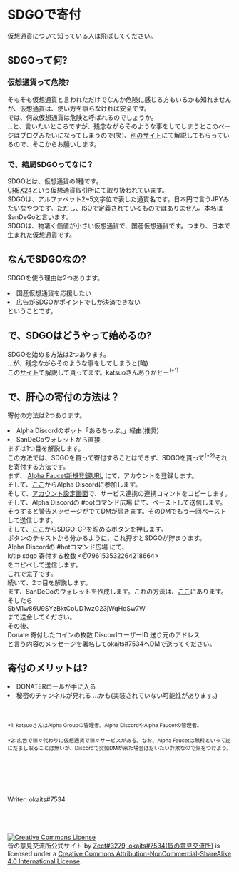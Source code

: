 <!-- このページはnavに追加しません。 -->
<h1>SDGOで寄付</h1>
<p>仮想通貨について知っている人は飛ばしてください。</p>
<h2>SDGOって何?</h2>
<h3>仮想通貨って危険?</h3>
<p>
そもそも仮想通貨と言われただけでなんか危険に感じる方もいるかも知れませんが、仮想通貨は、使い方を誤らなければ安全です。<br>
では、何故仮想通貨は危険と呼ばれるのでしょうか。<br>
...と、言いたいところですが、残念ながらそのような事をしてしまうとこのページはブログみたいになってしまうので(笑)、<a href="https://crosst-tax.jp/column/2018/01/post-3.html">別のサイト</a>にて解説してもらっているので、そこからお願いします。<br>
</p>
<h3>で、結局SDGOってなに？</h3>
<p>
SDGOとは、仮想通貨の1種です。<br>
<a href="https://crex24.com">CREX24</a>という仮想通貨取引所にて取り扱われています。<br>
SDGOは、アルファベット2~5文字位で表した通貨名です。日本円で言うJPYみたいなやつです。ただし、ISOで定義されているものではありません。本名はSanDeGoと言います。<br>
SDGOは、物凄く価値が小さい仮想通貨で、国産仮想通貨です。つまり、日本で生まれた仮想通貨です。<br>
</p>
<h2>なんでSDGOなの?</h2>
<p>
SDGOを使う理由は2つあります。<br>
<ui>
<li>国産仮想通貨を応援したい</li>
<li>広告がSDGOかポイントでしか決済できない</li>
<ui>
ということです。<br>
</p>
<h2>で、SDGOはどうやって始めるの?</h2>
<p>
SDGOを始める方法は2つあります。<br>
...が、残念ながらそのような事をしてしまうと(略)<br>
この<a href="https://blog.information-portal.net/getsandegostarted">サイト</a>で解説して貰ってます。katsuoさんありがとー<sup>(*1)</sup><br>
</p>
<h2>で、肝心の寄付の方法は？</h3>
<p>
寄付の方法は2つあります。<br>
<ui>
<li>Alpha Discordのボット「あるちっぷ。」経由(推奨)</li>
<li>SanDeGoウォレットから直接</li>
</ui>
まずは1つ目を解説します。<br>
この方法では、SDGOを買って寄付することはできず、SDGOを貰って<sup>(*2)</sup>それを寄付する方法です。<br>
まず、
<a href="https://alpha.information-portal.net/index.php?a=1951">Alpha Faucet新規登録URL</a>
にて、アカウントを登録します。<br>
そして、<a href="https://discord.gg/Zc6sxNnCcy">ここ</a>からAlpha Discordに参加します。<br>
そして、<a href="https://alpha.information-portal.net/account.php">アカウント設定画面</a>で、サービス連携の連携コマンドをコピーします。<br>
そして、Alpha Discordの #botコマンド広場 にて、ペーストして送信します。<br>
そうすると警告メッセージがでてDMが届きます。そのDMでもう一回ペーストして送信します。<br>
そして、<a href="https://alpha.information-portal.net/coin.php?coin=sandego">ここ</a>からSDGO-CPを貯めるボタンを押します。<br>
ボタンのテキストから分かるように、これ押すとSDGOが貯まります。<br>
Alpha Discordの #botコマンド広場 にて、<br>
k/tip sdgo 寄付する枚数 <@796153532264218664><br>
をコピペして送信します。<br>
これで完了です。<br>
続いて、2つ目を解説します。<br>
まず、SanDeGoのウォレットを作成します。これの方法は、<a href="https://blog.information-portal.net/dewallet">ここ</a>にあります。
そしたら<br>
SbM1w86U9SYzBktCoUD1wzG23jWqHoSw7W<br>
まで送金してください。<br>
その後、<br>
Donate 寄付したコインの枚数 DiscordユーザーID 送り元のアドレス<br>
と言う内容のメッセージを署名してokaits#7534へDMで送ってください。
</p>
<h2>寄付のメリットは?</h2>
<ui>
<li>DONATERロールが手に入る</li>
<li>秘密のチャンネルが見れる ...かも(実装されていない可能性があります。)</li>
</ui>
<br><br>
<p>
<sub>*1: katsuoさんはAlpha Groupの管理者。Alpha DiscordやAlpha Faucetの管理者。</sub><br><br>
<sup>*2: 広告で稼ぐ代わりに仮想通貨で稼ぐサービスがある。なお、Alpha Faucetは無料といって逆にだまし取ることは無いが、Discordで突如DMが来た場合はだいたい詐欺なので気をつけよう。<sup><br>
</p>
<br><br><br><br><br>
Writer: okaits#7534
<br><br><br><br><br>
<a rel="license" href="http://creativecommons.org/licenses/by-nc-sa/4.0/"><img alt="Creative Commons License" style="border-width:0" src="https://i.creativecommons.org/l/by-nc-sa/4.0/88x31.png" /></a><br /><span xmlns:dct="http://purl.org/dc/terms/" href="http://purl.org/dc/dcmitype/Text" property="dct:title" rel="dct:type">皆の意見交流所公式サイト</span> by <a xmlns:cc="http://creativecommons.org/ns#" href="https://discord.com/invite/sUdAE64Zc7" property="cc:attributionName" rel="cc:attributionURL">Zect#3279, okaits#7534(皆の意見交流所)</a> is licensed under a <a rel="license" href="http://creativecommons.org/licenses/by-nc-sa/4.0/">Creative Commons Attribution-NonCommercial-ShareAlike 4.0 International License</a>.
